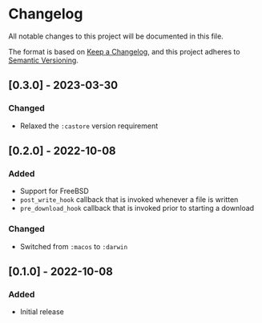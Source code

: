 # Changelog

All notable changes to this project will be documented in this file.

The format is based on [Keep a Changelog](https://keepachangelog.com/en/1.0.0/),
and this project adheres to [Semantic Versioning](https://semver.org/spec/v2.0.0.html).

## [0.3.0] - 2023-03-30

### Changed

- Relaxed the `:castore` version requirement

## [0.2.0] - 2022-10-08

### Added

- Support for FreeBSD
- `post_write_hook` callback that is invoked whenever a file is written
- `pre_download_hook` callback that is invoked prior to starting a download

### Changed

- Switched from `:macos` to `:darwin`

## [0.1.0] - 2022-10-08

### Added

- Initial release
